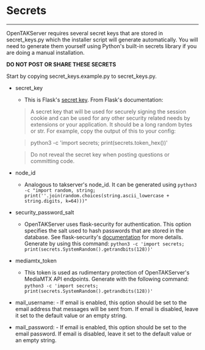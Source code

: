 # Secrets

---

OpenTAKServer requires several secret keys that are stored in secret_keys.py which the installer script will generate
automatically. You will need to generate them yourself using Python's built-in secrets library if you are doing a manual installation.

**DO NOT POST OR SHARE THESE SECRETS**

Start by copying secret_keys.example.py to secret_keys.py.

- secret_key
    - This is Flask's [secret key](https://flask.palletsprojects.com/en/2.3.x/config/#SECRET_KEY). From Flask's documentation:
  
  > A secret key that will be used for securely signing the session cookie and can be used for any other security related needs by extensions or your application. It should be a long random bytes or str. For example, copy the output of this to your config:

  > python3 -c 'import secrets; print(secrets.token_hex())'

  > Do not reveal the secret key when posting questions or committing code.

- node_id
    - Analogous to takserver's node_id. It can be generated using
    ```python3 -c "import random, string; print(''.join(random.choices(string.ascii_lowercase + string.digits, k=64)))"```

- security_password_salt
    - OpenTAKServer uses flask-security for authentication. This option specifies the salt used to hash passwords that
      are stored in the database. See flask-security's [documentation](https://flask-security-too.readthedocs.io/en/stable/configuration.html#SECURITY_PASSWORD_SALT) for more details. Generate by using this command:
      ```python3 -c 'import secrets; print(secrets.SystemRandom().getrandbits(128))'```

- mediamtx_token
    - This token is used as rudimentary protection of OpenTAKServer's MediaMTX API endpoints. Generate with the following
      command:
      ```python3 -c 'import secrets; print(secrets.SystemRandom().getrandbits(128))'```

- mail_username:
      - If email is enabled, this option should be set to the email address that messages will be sent from. If email is disabled,
        leave it set to the default value or an empty string.

- mail_password:
      - If email is enabled, this option should be set to the email password. If email is disabled,
        leave it set to the default value or an empty string.